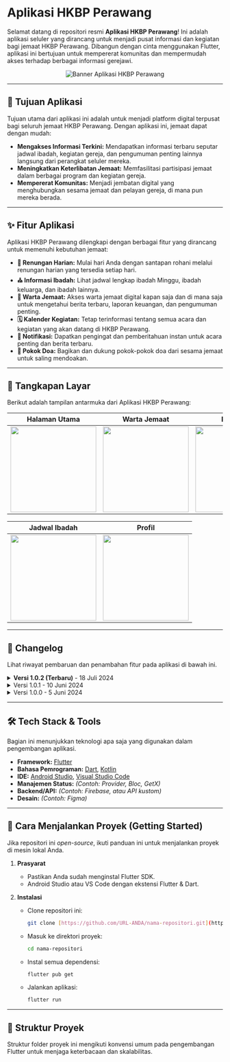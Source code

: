 # **Aplikasi HKBP Perawang**

Selamat datang di repositori resmi **Aplikasi HKBP Perawang**! Ini adalah aplikasi seluler yang dirancang untuk menjadi pusat informasi dan kegiatan bagi jemaat HKBP Perawang. Dibangun dengan cinta menggunakan Flutter, aplikasi ini bertujuan untuk mempererat komunitas dan mempermudah akses terhadap berbagai informasi gerejawi.

<p align="center">
  <img src="https://play-lh.googleusercontent.com/4hC9n5hLOhSTh5z4N0w4M1S_42y2xJto_3_c_L5i-tRqTdyu-l-mNBHGGf-iBv7lZw=w416-h235-rw" alt="Banner Aplikasi HKBP Perawang">
</p>

---

## 🎯 **Tujuan Aplikasi**

Tujuan utama dari aplikasi ini adalah untuk menjadi platform digital terpusat bagi seluruh jemaat HKBP Perawang. Dengan aplikasi ini, jemaat dapat dengan mudah:

* **Mengakses Informasi Terkini:** Mendapatkan informasi terbaru seputar jadwal ibadah, kegiatan gereja, dan pengumuman penting lainnya langsung dari perangkat seluler mereka.
* **Meningkatkan Keterlibatan Jemaat:** Memfasilitasi partisipasi jemaat dalam berbagai program dan kegiatan gereja.
* **Mempererat Komunitas:** Menjadi jembatan digital yang menghubungkan sesama jemaat dan pelayan gereja, di mana pun mereka berada.

---

## ✨ **Fitur Aplikasi**

Aplikasi HKBP Perawang dilengkapi dengan berbagai fitur yang dirancang untuk memenuhi kebutuhan jemaat:

* **📖 Renungan Harian:** Mulai hari Anda dengan santapan rohani melalui renungan harian yang tersedia setiap hari.
* **⛪ Informasi Ibadah:** Lihat jadwal lengkap ibadah Minggu, ibadah keluarga, dan ibadah lainnya.
* **📰 Warta Jemaat:** Akses warta jemaat digital kapan saja dan di mana saja untuk mengetahui berita terbaru, laporan keuangan, dan pengumuman penting.
* **🗓️ Kalender Kegiatan:** Tetap terinformasi tentang semua acara dan kegiatan yang akan datang di HKBP Perawang.
* **🔔 Notifikasi:** Dapatkan pengingat dan pemberitahuan instan untuk acara penting dan berita terbaru.
* **🙏 Pokok Doa:** Bagikan dan dukung pokok-pokok doa dari sesama jemaat untuk saling mendoakan.

---

## 📸 **Tangkapan Layar**

Berikut adalah tampilan antarmuka dari Aplikasi HKBP Perawang:

| Halaman Utama | Warta Jemaat | Renungan |
| :---: | :---: | :---: |
| <img src="https://play-lh.googleusercontent.com/978m8i2T3f0V7-o3n2qfV4jWkY5O9qI8bC9L0e9fG2c4U3jZ3sQ1nF8d7g=w2560-h1440-rw" width="200"/> | <img src="https://play-lh.googleusercontent.com/K35E5lTzE6gE8gP4qN7a7bY5zK6R1hH9a8dI9lE0rL8rM0oW3tA4sX7dGg=w2560-h1440-rw" width="200"/> | <img src="https://play-lh.googleusercontent.com/yU0j7O0oX5vB4mB4zJ5gR3pY6xI7dE2vL5kO6mJ2hP3mI4nB5sR6kG3aYQ=w2560-h1440-rw" width="200"/> |

| Jadwal Ibadah | Profil |
| :---: | :---: |
| <img src="https://play-lh.googleusercontent.com/pQ8sY0tX8qL7rC2gN3wI6aE0jT6zP9oF5bA2mN1cQ0rI7sV3lX6kG4hR5Q=w2560-h1440-rw" width="200"/> | <img src="https://play-lh.googleusercontent.com/r_1wY2qX8dE9sC1tN3wE6fI5uP4oR9vG3aY2nL0mX8eJ7hV1wB3lA1cT2w=w2560-h1440-rw" width="200"/> |

---

## 📜 **Changelog**

Lihat riwayat pembaruan dan penambahan fitur pada aplikasi di bawah ini.

<details>
<summary><strong>Versi 1.0.2 (Terbaru)</strong> - 18 Juli 2024</summary>
<br>

-   Perbaikan Warta Jemaat
-   Perbaikan bug dan peningkatan performa

</details>

<details>
<summary>Versi 1.0.1 - 10 Juni 2024</summary>
<br>

-   Perbaikan bug dan peningkatan performa

</details>

<details>
<summary>Versi 1.0.0 - 5 Juni 2024</summary>
<br>

-   Rilis awal aplikasi HKBP Perawang
-   Fitur Renungan, Informasi Gereja, Warta Jemaat

</details>

---

## 🛠️ **Tech Stack & Tools**

Bagian ini menunjukkan teknologi apa saja yang digunakan dalam pengembangan aplikasi.

-   **Framework:** [Flutter](https://flutter.dev/)
-   **Bahasa Pemrograman:** [Dart](https://dart.dev/), [Kotlin](https://kotlinlang.org/)
-   **IDE:** [Android Studio](https://developer.android.com/studio), [Visual Studio Code](https://code.visualstudio.com/)
-   **Manajemen Status:** *(Contoh: Provider, Bloc, GetX)*
-   **Backend/API:** *(Contoh: Firebase, atau API kustom)*
-   **Desain:** *(Contoh: Figma)*

---

## 🚀 **Cara Menjalankan Proyek (Getting Started)**

Jika repositori ini _open-source_, ikuti panduan ini untuk menjalankan proyek di mesin lokal Anda.

1.  **Prasyarat**
    -   Pastikan Anda sudah menginstal Flutter SDK.
    -   Android Studio atau VS Code dengan ekstensi Flutter & Dart.

2.  **Instalasi**
    -   Clone repositori ini:
        ```bash
        git clone [https://github.com/URL-ANDA/nama-repositori.git](https://github.com/URL-ANDA/nama-repositori.git)
        ```
    -   Masuk ke direktori proyek:
        ```bash
        cd nama-repositori
        ```
    -   Instal semua dependensi:
        ```bash
        flutter pub get
        ```
    -   Jalankan aplikasi:
        ```bash
        flutter run
        ```

---

## 📂 **Struktur Proyek**

Struktur folder proyek ini mengikuti konvensi umum pada pengembangan Flutter untuk menjaga keterbacaan dan skalabilitas.
